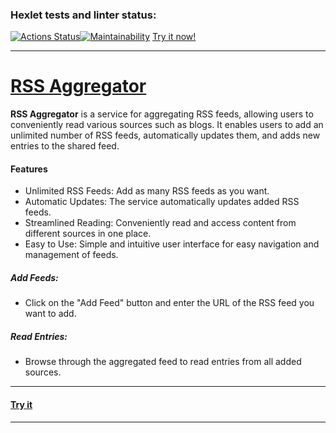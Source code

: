 ### Hexlet tests and linter status:
[![Actions Status](https://github.com/VladimirMastepanov/frontend-project-11/actions/workflows/hexlet-check.yml/badge.svg)](https://github.com/VladimirMastepanov/frontend-project-11/actions)[![Maintainability](https://api.codeclimate.com/v1/badges/8c954f54421857af5f76/maintainability)](https://codeclimate.com/github/VladimirMastepanov/frontend-project-11/maintainability)
[Try it now!](https://frontend-project-11-iota-neon.vercel.app/ "Follow the link to try it")
___
# [RSS Aggregator](https://frontend-project-11-iota-neon.vercel.app/ "Follow the link to try it")
**RSS Aggregator** is a service for aggregating RSS feeds, allowing users to conveniently read various sources such as blogs. It enables users to add an unlimited number of RSS feeds, automatically updates them, and adds new entries to the shared feed.

#### Features
* Unlimited RSS Feeds: Add as many RSS feeds as you want.
* Automatic Updates: The service automatically updates added RSS feeds.
* Streamlined Reading: Conveniently read and access content from different sources in one place.
* Easy to Use: Simple and intuitive user interface for easy navigation and management of feeds.

##### Add Feeds: 
* Click on the "Add Feed" button and enter the URL of the RSS feed you want to add.
##### Read Entries: 
* Browse through the aggregated feed to read entries from all added sources.
---
#### [Try it](https://frontend-project-11-iota-neon.vercel.app/ "Follow the link to try it")
---